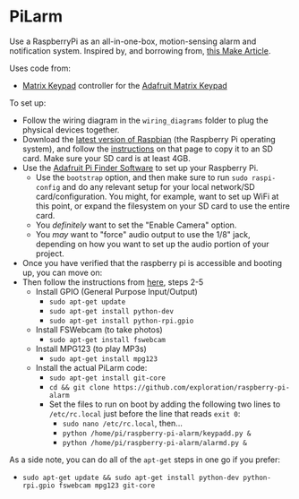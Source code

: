 PiLarm
==========

Use a RaspberryPi as an all-in-one-box, motion-sensing alarm and notification system. Inspired by, and borrowing from, [this Make Article](http://makezine.com/projects/pilarm-portable-raspberry-pi-room-alarm/).

Uses code from:
- [Matrix Keypad](https://pypi.python.org/pypi/matrix_keypad) controller for the [Adafruit Matrix Keypad](https://www.adafruit.com/products/419)

To set up:

- Follow the wiring diagram in the `wiring_diagrams` folder to plug the physical devices together.
- Download the [latest version of Raspbian](https://www.raspberrypi.org/downloads/) (the Raspberry Pi operating system), and follow the [instructions](https://www.raspberrypi.org/documentation/installation/installing-images/mac.md) on that page to copy it to an SD card. Make sure your SD card is at least 4GB.
- Use the [Adafruit Pi Finder Software](https://github.com/adafruit/Adafruit-Pi-Finder) to set up your Raspberry Pi.
  - Use the `bootstrap` option, and then make sure to run `sudo raspi-config` and do any relevant setup for your local network/SD card/configuration. You might, for example, want to set up WiFi at this point, or expand the filesystem on your SD card to use the entire card.
  - You _definitely_ want to set the "Enable Camera" option.
  - You _may_ want to "force" audio output to use the 1/8" jack, depending on how you want to set up the audio portion of your project.
- Once you have verified that the raspberry pi is accessible and booting up, you can move on:
- Then follow the instructions from [here](http://makezine.com/projects/pilarm-portable-raspberry-pi-room-alarm/), steps 2-5
  - Install GPIO (General Purpose Input/Output)
    - `sudo apt-get update`
    - `sudo apt-get install python-dev`
    - `sudo apt-get install python-rpi.gpio`
  - Install FSWebcam (to take photos)
    - `sudo apt-get install fswebcam`
  - Install MPG123 (to play MP3s)
    - `sudo apt-get install mpg123`
  - Install the actual PiLarm code:
    - `sudo apt-get install git-core`
    - `cd && git clone https://github.com/exploration/raspberry-pi-alarm`
    - Set the files to run on boot by adding the following two lines to `/etc/rc.local` just before the line that reads `exit 0`:
      - `sudo nano /etc/rc.local`, then...
      - `python /home/pi/raspberry-pi-alarm/keypadd.py &`
      - `python /home/pi/raspberry-pi-alarm/alarmd.py &`

As a side note, you can do all of the `apt-get` steps in one go if you prefer:
- `sudo apt-get update && sudo apt-get install python-dev python-rpi.gpio fswebcam mpg123 git-core`
